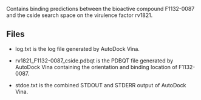Contains binding predictions between the bioactive compound F1132-0087 and the cside search space on the virulence factor rv1821.

## Files

- log.txt is the log file generated by AutoDock Vina.

- rv1821_F1132-0087_cside.pdbqt is the PDBQT file generated by AutoDock Vina containing the orientation and binding location of F1132-0087.

- stdoe.txt is the combined STDOUT and STDERR output of AutoDock Vina.


